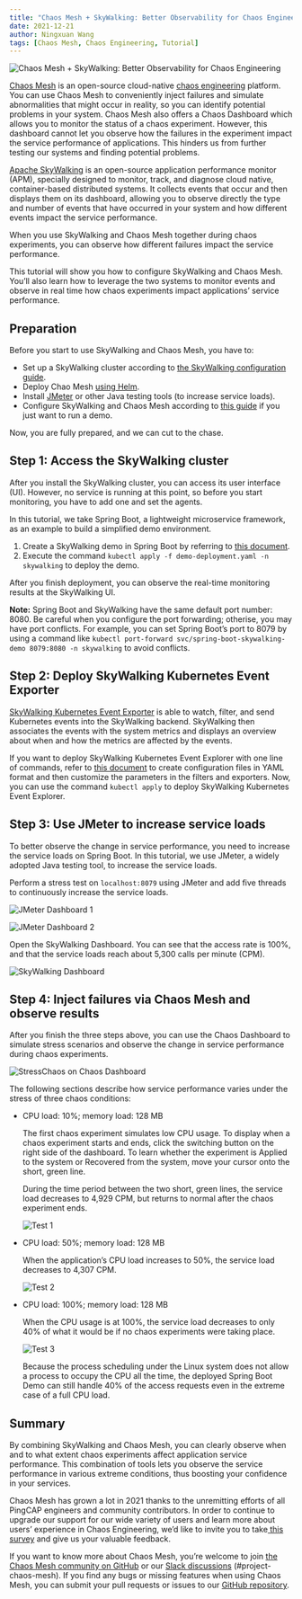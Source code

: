 ```yaml
---
title: "Chaos Mesh + SkyWalking: Better Observability for Chaos Engineering"
date: 2021-12-21
author: Ningxuan Wang
tags: [Chaos Mesh, Chaos Engineering, Tutorial]
---
```


![Chaos Mesh + SkyWalking: Better Observability for Chaos Engineering](chaos-mesh-skywalking-banner.png)

[Chaos Mesh](https://github.com/chaos-mesh/chaos-mesh) is an open-source cloud-native [chaos engineering](https://en.wikipedia.org/wiki/Chaos_engineering) platform. You can use Chaos Mesh to conveniently inject failures and simulate abnormalities that might occur in reality, so you can identify potential problems in your system. Chaos Mesh also offers a Chaos Dashboard which allows you to monitor the status of a chaos experiment. However, this dashboard cannot let you observe how the failures in the experiment impact the service performance of applications. This hinders us from further testing our systems and finding potential problems.

<!--truncate-->

[Apache SkyWalking](https://github.com/apache/skywalking) is an open-source application performance monitor (APM), specially designed to monitor, track, and diagnose cloud native, container-based distributed systems. It collects events that occur and then displays them on its dashboard, allowing you to observe directly the type and number of events that have occurred in your system and how different events impact the service performance.

When you use SkyWalking and Chaos Mesh together during chaos experiments, you can observe how different failures impact the service performance.

This tutorial will show you how to configure SkyWalking and Chaos Mesh. You’ll also learn how to leverage the two systems to monitor events and observe in real time how chaos experiments impact applications’ service performance.

## Preparation

Before you start to use SkyWalking and Chaos Mesh, you have to:

- Set up a SkyWalking cluster according to [the SkyWalking configuration guide](https://github.com/apache/skywalking-kubernetes#install).
- Deploy Chao Mesh [using Helm](https://chaos-mesh.org/docs/production-installation-using-helm/).
- Install [JMeter](https://jmeter.apache.org/index.html) or other Java testing tools (to increase service loads).
- Configure SkyWalking and Chaos Mesh according to [this guide](https://github.com/chaos-mesh/chaos-mesh-on-skywalking) if you just want to run a demo.

Now, you are fully prepared, and we can cut to the chase.

## Step 1: Access the SkyWalking cluster

After you install the SkyWalking cluster, you can access its user interface (UI). However, no service is running at this point, so before you start monitoring, you have to add one and set the agents.

In this tutorial, we take Spring Boot, a lightweight microservice framework, as an example to build a simplified demo environment.

1. Create a SkyWalking demo in Spring Boot by referring to [this document](https://github.com/chaos-mesh/chaos-mesh-on-skywalking/blob/master/demo-deployment.yaml).
2. Execute the command `kubectl apply -f demo-deployment.yaml -n skywalking` to deploy the demo.

After you finish deployment, you can observe the real-time monitoring results at the SkyWalking UI.

**Note:** Spring Boot and SkyWalking have the same default port number: 8080. Be careful when you configure the port forwarding; otherise, you may have port conflicts. For example, you can set Spring Boot’s port to 8079 by using a command like `kubectl port-forward svc/spring-boot-skywalking-demo 8079:8080 -n skywalking` to avoid conflicts.

## Step 2: Deploy SkyWalking Kubernetes Event Exporter

[SkyWalking Kubernetes Event Exporter](https://github.com/apache/skywalking-kubernetes-event-exporter) is able to watch, filter, and send Kubernetes events into the SkyWalking backend. SkyWalking then associates the events with the system metrics and displays an overview about when and how the metrics are affected by the events.

If you want to deploy SkyWalking Kubernetes Event Explorer with one line of commands, refer to [this document](https://github.com/chaos-mesh/chaos-mesh-on-skywalking/blob/master/exporter-deployment.yaml) to create configuration files in YAML format and then customize the parameters in the filters and exporters. Now, you can use the command `kubectl apply` to deploy SkyWalking Kubernetes Event Explorer.

## Step 3: Use JMeter to increase service loads

To better observe the change in service performance, you need to increase the service loads on Spring Boot. In this tutorial, we use JMeter, a widely adopted Java testing tool, to increase the service loads.

Perform a stress test on `localhost:8079` using JMeter and add five threads to continuously increase the service loads.

![JMeter Dashboard 1](jmeter-1.png)

![JMeter Dashboard 2](jmeter-2.png)

Open the SkyWalking Dashboard. You can see that the access rate is 100%, and that the service loads reach about 5,300 calls per minute (CPM).

![SkyWalking Dashboard](skywalking-dashboard.png)

## Step 4: Inject failures via Chaos Mesh and observe results

After you finish the three steps above, you can use the Chaos Dashboard to simulate stress scenarios and observe the change in service performance during chaos experiments.

![StressChaos on Chaos Dashboard](chaos-dashboard-stresschaos.png)

The following sections describe how service performance varies under the stress of three chaos conditions:

- CPU load: 10%; memory load: 128 MB

  The first chaos experiment simulates low CPU usage. To display when a chaos experiment starts and ends, click the switching button on the right side of the dashboard. To learn whether the experiment is Applied to the system or Recovered from the system, move your cursor onto the short, green line.

  During the time period between the two short, green lines, the service load decreases to 4,929 CPM, but returns to normal after the chaos experiment ends.

  ![Test 1](cpuload-1.png)

- CPU load: 50%; memory load: 128 MB

  When the application’s CPU load increases to 50%, the service load decreases to 4,307 CPM.

  ![Test 2](cpuload-2.png)

- CPU load: 100%; memory load: 128 MB

  When the CPU usage is at 100%, the service load decreases to only 40% of what it would be if no chaos experiments were taking place.

  ![Test 3](cpuload-3.png)

  Because the process scheduling under the Linux system does not allow a process to occupy the CPU all the time, the deployed Spring Boot Demo can still handle 40% of the access requests even in the extreme case of a full CPU load.

## Summary

By combining SkyWalking and Chaos Mesh, you can clearly observe when and to what extent chaos experiments affect application service performance. This combination of tools lets you observe the service performance in various extreme conditions, thus boosting your confidence in your services.

Chaos Mesh has grown a lot in 2021 thanks to the unremitting efforts of all PingCAP engineers and community contributors. In order to continue to upgrade our support for our wide variety of users and learn more about users’ experience in Chaos Engineering, we’d like to invite you to take[ this survey](https://www.surveymonkey.com/r/X77BCNM) and give us your valuable feedback.

If you want to know more about Chaos Mesh, you’re welcome to join [the Chaos Mesh community on GitHub](https://github.com/chaos-mesh) or our [Slack discussions](https://slack.cncf.io/) (#project-chaos-mesh). If you find any bugs or missing features when using Chaos Mesh, you can submit your pull requests or issues to our [GitHub repository](https://github.com/chaos-mesh/chaos-mesh).
